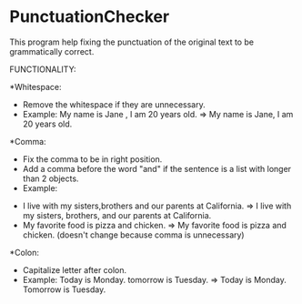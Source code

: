 # PunctuationChecker
This program help fixing the punctuation of the original text to be grammatically correct.

FUNCTIONALITY:

*Whitespace:
- Remove the whitespace if they are unnecessary.
- Example: My name is Jane , I am 20  years old. => My name is Jane, I am 20 years old.

*Comma:
- Fix the comma to be in right position.
- Add a comma before the word "and" if the sentence is a list with longer than 2 objects.
- Example: 
 + I live with my sisters,brothers and our parents at California. => I live with my sisters, brothers, and our parents at California.
 + My favorite food is pizza and chicken. => My favorite food is pizza and chicken. (doesn't change because comma is unnecessary)

*Colon:
- Capitalize letter after colon.
- Example: Today is Monday. tomorrow is Tuesday. => Today is Monday. Tomorrow is Tuesday.

